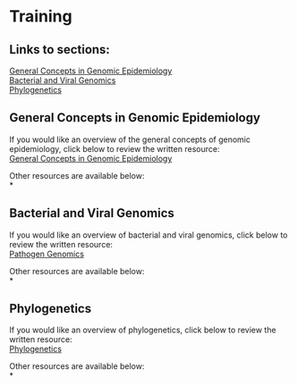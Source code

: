 # Training
## Links to sections:
[General Concepts in Genomic Epidemiology](#general-concepts-in-genomic-epidemiology)\
[Bacterial and Viral Genomics](#bacterial-and-viral-genomics)\
[Phylogenetics](#phylogenetics)

## General Concepts in Genomic Epidemiology
If you would like an overview of the general concepts of genomic epidemiology, click below to review the written resource:\
[General Concepts in Genomic Epidemiology](General_Genomic_Epi_Concepts.pdf)
  
Other resources are available below:\
*
  
## Bacterial and Viral Genomics
If you would like an overview of bacterial and viral genomics, click below to review the written resource:\
[Pathogen Genomics](Pathogen_Genomics.pdf)

Other resources are available below:\
*

## Phylogenetics
If you would like an overview of phylogenetics, click below to review the written resource:\
[Phylogenetics](Phylogenetics.pdf)

Other resources are available below:\
*
